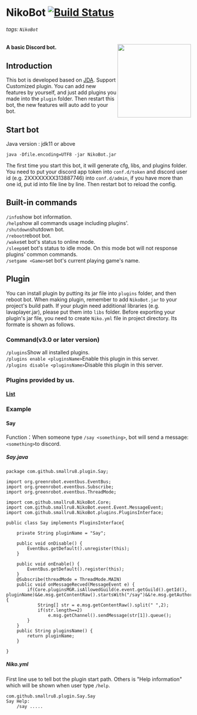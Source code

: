 # NikoBot [![Build Status](https://api.travis-ci.com/skw-nikobot/NikoBot.svg?branch=master)](https://travis-ci.com/skw-nikobot/NikoBot)
###### tags: `NikoBot`
<img align="right" src="https://i.imgur.com/mLzy2i2.png?raw=true" height="200" width="200">

#### A basic Discord bot.
## Introduction
This bot is developed based on [JDA](https://github.com/DV8FromTheWorld/JDA).
Support Customized plugin. You can add new features by yourself, and just add plugins you made into the ```plugin``` folder. Then restart this bot, the new features will auto add to your bot.
## Start bot
Java version : jdk11 or above
```
java -Dfile.encoding=UTF8 -jar NikoBot.jar
```
The first time you start this bot, it will generate cfg, libs, and plugins folder. You need to put your discord app token into ```conf.d/token``` and discord user id (e.g. 2XXXXXXXX313887746) into ```conf.d/admin```, if you have more than one id, put id into file line by line.
Then restart bot to reload the config.
## Built-in commands
```/info```show bot information.  
```/help```show all commands usage including plugins'.  
```/shutdown```shutdown bot.  
```/reboot```reboot bot.  
```/wake```set bot's status to online mode.  
```/sleep```set bot's status to idle mode. On this mode bot will not response plugins' common commands.  
```/setgame <Game>```set bot's current playing game's name.  
## Plugin
You can install plugin by putting its jar file into ```plugins``` folder, and then reboot bot.
When making plugin, remember to add ```NikoBot.jar``` to your project's build path.
If your plugin need additional libraries (e.g. lavaplayer.jar), please put them into ```libs``` folder.
Before exporting your plugin's jar file, you need to create ```Niko.yml``` file in project directory. Its formate is shown as follows.
### Command(v3.0 or later version)
```/plugins```Show all installed plugins.  
```/plugins enable <pluginsName>```Enable this plugin in this server.  
```/plugins disable <pluginsName>```Disable this plugin in this server.  
### Plugins provided by us.
#### [List](https://github.com/Small2Space?utf8=%E2%9C%93&q=NikoBot-Plugin&type=&language=)

### Example

#### Say
Function：When someone type ```/say <something>```, bot will send a message:```<something>```to discord.

##### Say.java
```java=
package com.github.smallru8.plugin.Say;

import org.greenrobot.eventbus.EventBus;
import org.greenrobot.eventbus.Subscribe;
import org.greenrobot.eventbus.ThreadMode;

import com.github.smallru8.NikoBot.Core;
import com.github.smallru8.NikoBot.event.Event.MessageEvent;
import com.github.smallru8.NikoBot.plugins.PluginsInterface;

public class Say implements PluginsInterface{

	private String pluginName = "Say";
	
	public void onDisable() {
		EventBus.getDefault().unregister(this);
	}

	public void onEnable() {
		EventBus.getDefault().register(this);
	}
	@Subscribe(threadMode = ThreadMode.MAIN)
	public void onMessageRecved(MessageEvent e) {
		if(Core.pluginsMGR.isAllowedGuild(e.event.getGuild().getId(), pluginName)&&e.msg.getContentRaw().startsWith("/say")&&!e.msg.getAuthor().isBot()) {
			String[] str = e.msg.getContentRaw().split(" ",2);
			if(str.length==2)
				e.msg.getChannel().sendMessage(str[1]).queue();
		}
	}
	public String pluginsName() {
		return pluginName;
	}

}
```
##### Niko.yml
First line use to tell bot the plugin start path.
Others is "Help information" which will be shown when user type ```/help```.
```
com.github.smallru8.plugin.Say.Say
Say Help:
    /say .....
```
